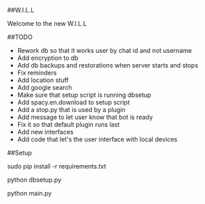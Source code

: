 ##W.I.L.L

Welcome to the new W.I.L.L

##TODO
- Rework db so that it works user by chat id and not username
- Add encryption to db
- Add db backups and restorations when server starts and stops
- Fix reminders
- Add location stuff
- Add google search
- Make sure that setup script is running dbsetup
- Add spacy.en.download to setup script
- Add a stop.py that is used by a plugin
- Add message to let user know that bot is ready
- Fix it so that default plugin runs last
- Add new interfaces
- Add code that let's the user interface with local devices


##Setup

sudo pip install -r requirements.txt

python dbsetup.py

python main.py